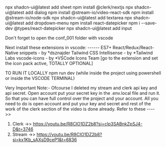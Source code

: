 npx shadcn-ui@latest add sheet
npm install @clerk/nextjs
npx shadcn-ui@latest add dialog
npm install @stream-io/video-react-sdk
npm install @stream-io/node-sdk
npx shadcn-ui@latest add textarea
npx shadcn-ui@latest add dropdown-menu
npm install react-datepicker
npm i --save-dev @types/react-datepicker
npx shadcn-ui@latest add input

Don't forget to open the conf_001 folder with vscode

Next install these extensions in vscode: ------
ES7+ React/Redux/React-Native snippets - by *dsznajder
Tailwind CSS Intellisense - by *Tailwind Labs
vscode-icons - by *VSCode Icons Team [go to the extension and set the icon pack active, TOTALLY OPTIONAL]

TO RUN IT LOCALLY
npm run dev (while inside the project using powershell or inside the VSCODE TERMINAL)

Very Important Note:-
Ofcourse I deleted my stream and clerk api key and api secret. Open account put your secret key in the .env.local file and run it. So that you can have full control over the project and your account. All you need to do is open account and put your key and secret and rest of the work of the clerk section of the video is done already. Refer to these ---->>

1. Clerk ->> 	https://youtu.be/R8CIO1DZ2b8?si=clp3SABnkZpSJ4-D&t=3746
2. Stream ->> 	https://youtu.be/R8CIO1DZ2b8?si=kx1Kb_sAXsD9ceP1&t=6836
